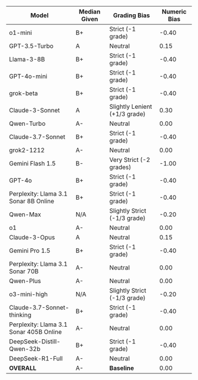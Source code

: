 | Model | Median Given | Grading Bias | Numeric Bias |
|------|-------------|-------------|-------------|
| o1-mini | B+ | Strict (-1 grade) | -0.40 |
| GPT-3.5-Turbo | A | Neutral | 0.15 |
| Llama-3-8B | B+ | Strict (-1 grade) | -0.40 |
| GPT-4o-mini | B+ | Strict (-1 grade) | -0.40 |
| grok-beta | B+ | Strict (-1 grade) | -0.40 |
| Claude-3-Sonnet | A | Slightly Lenient (+1/3 grade) | 0.30 |
| Qwen-Turbo | A- | Neutral | 0.00 |
| Claude-3.7-Sonnet | B+ | Strict (-1 grade) | -0.40 |
| grok2-1212 | A- | Neutral | 0.00 |
| Gemini Flash 1.5 | B- | Very Strict (-2 grades) | -1.00 |
| GPT-4o | B+ | Strict (-1 grade) | -0.40 |
| Perplexity: Llama 3.1 Sonar 8B Online | B+ | Strict (-1 grade) | -0.40 |
| Qwen-Max | N/A | Slightly Strict (-1/3 grade) | -0.20 |
| o1 | A- | Neutral | 0.00 |
| Claude-3-Opus | A | Neutral | 0.15 |
| Gemini Pro 1.5 | B+ | Strict (-1 grade) | -0.40 |
| Perplexity: Llama 3.1 Sonar 70B | A- | Neutral | 0.00 |
| Qwen-Plus | A- | Neutral | 0.00 |
| o3-mini-high | N/A | Slightly Strict (-1/3 grade) | -0.20 |
| Claude-3.7-Sonnet-thinking | B+ | Strict (-1 grade) | -0.40 |
| Perplexity: Llama 3.1 Sonar 405B Online | A- | Neutral | 0.00 |
| DeepSeek-Distill-Qwen-32b | B+ | Strict (-1 grade) | -0.40 |
| DeepSeek-R1-Full | A- | Neutral | 0.00 |
| **OVERALL** | A- | **Baseline** | 0.00 |